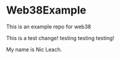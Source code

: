 # Web38Example

This is an example repo for web38

This is a test change! testing testing testing!

My name is Nic Leach.
